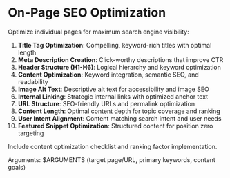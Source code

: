 # On-Page SEO Optimization

Optimize individual pages for maximum search engine visibility:

1. **Title Tag Optimization**: Compelling, keyword-rich titles with optimal length
2. **Meta Description Creation**: Click-worthy descriptions that improve CTR
3. **Header Structure (H1-H6)**: Logical hierarchy and keyword optimization
4. **Content Optimization**: Keyword integration, semantic SEO, and readability
5. **Image Alt Text**: Descriptive alt text for accessibility and image SEO
6. **Internal Linking**: Strategic internal links with optimized anchor text
7. **URL Structure**: SEO-friendly URLs and permalink optimization
8. **Content Length**: Optimal content depth for topic coverage and ranking
9. **User Intent Alignment**: Content matching search intent and user needs
10. **Featured Snippet Optimization**: Structured content for position zero targeting

Include content optimization checklist and ranking factor implementation.

Arguments: $ARGUMENTS (target page/URL, primary keywords, content goals)

